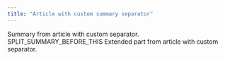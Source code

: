 ```yaml
---
title: "Article with custom summary separator"
---
```


Summary from article with custom separator.
SPLIT_SUMMARY_BEFORE_THIS
Extended part from article with custom separator.
